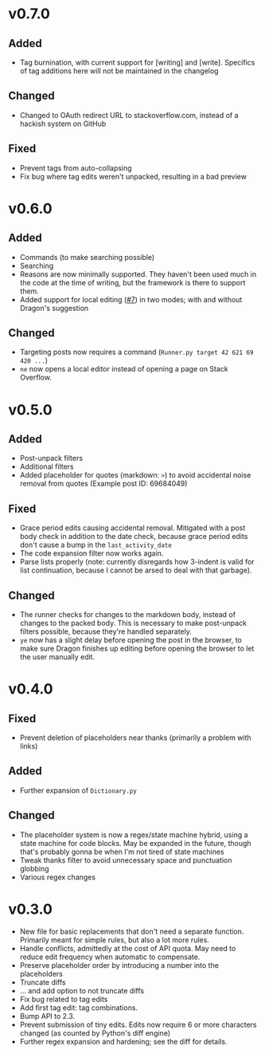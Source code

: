 # v0.7.0

## Added

* Tag burnination, with current support for [writing] and [write]. Specifics of tag additions here will not be maintained in the changelog

## Changed
* Changed to OAuth redirect URL to stackoverflow.com, instead of a hackish system on GitHub

## Fixed
* Prevent tags from auto-collapsing
* Fix bug where tag edits weren't unpacked, resulting in a bad preview

# v0.6.0

## Added
* Commands (to make searching possible)
* Searching
* Reasons are now minimally supported. They haven't been used much in the code at the time of writing, but the framework is there to support them.
* Added support for local editing ([#7](https://github.com/LunarWatcher/Dragon/issues/7)) in two modes; with and without Dragon's suggestion

## Changed
* Targeting posts now requires a command (`Runner.py target 42 621 69 420 ...`)
* `ne` now opens a local editor instead of opening a page on Stack Overflow.

# v0.5.0

## Added
* Post-unpack filters
* Additional filters
* Added placeholder for quotes (markdown: `>`) to avoid accidental noise removal from quotes (Example post ID: 69684049)

## Fixed
* Grace period edits causing accidental removal. Mitigated with a post body check in addition to the date check, because grace period edits don't cause a bump in the `last_activity_date`
* The code expansion filter now works again.
* Parse lists properly (note: currently disregards how 3-indent is valid for list continuation, because I cannot be arsed to deal with that garbage).

## Changed
* The runner checks for changes to the markdown body, instead of changes to the packed body. This is necessary to make post-unpack filters possible, because they're handled separately.
* `ye` now has a slight delay before opening the post in the browser, to make sure Dragon finishes up editing before opening the browser to let the user manually edit.

# v0.4.0

## Fixed
* Prevent deletion of placeholders near thanks (primarily a problem with links)

## Added
* Further expansion of `Dictionary.py`

## Changed
* The placeholder system is now a regex/state machine hybrid, using a state machine for code blocks. May be expanded in the future, though that's probably gonna be when I'm not tired of state machines
* Tweak thanks filter to avoid unnecessary space and punctuation globbing
* Various regex changes


# v0.3.0

* New file for basic replacements that don't need a separate function. Primarily meant for simple rules, but also a lot more rules.
* Handle conflicts, admittedly at the cost of API quota. May need to reduce edit frequency when automatic to compensate.
* Preserve placeholder order by introducing a number into the placeholders
* Truncate diffs
* ... and add option to not truncate diffs
* Fix bug related to tag edits
* Add first tag edit: tag combinations.
* Bump API to 2.3.
* Prevent submission of tiny edits. Edits now require 6 or more characters changed (as counted by Python's diff engine)
* Further regex expansion and hardening; see the diff for details.
